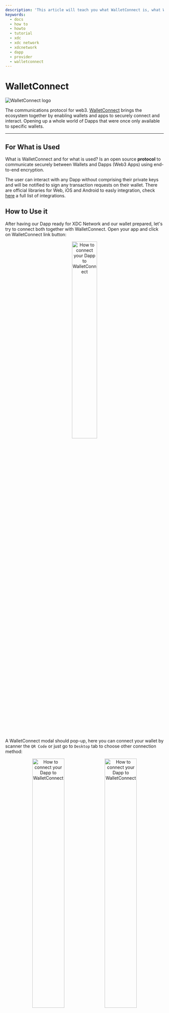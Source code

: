 ```yaml
---
description: 'This article will teach you what WalletConnect is, what WalletConnect is used for, and how to connect WalletConnect to the XDC Network.'
keywords:
  - docs
  - how to
  - howto
  - tutorial
  - xdc
  - xdc network
  - xdcnetwork
  - dapp
  - provider
  - walletconnect
---
```


# WalletConnect

![WalletConnect logo](https://raw.githubusercontent.com/XDC-Community/docs/main/.gitbook/assets/example-walletconnect-header.png)

The communications protocol for web3. [WalletConnect](https://walletconnect.com/) brings the ecosystem together by enabling wallets and apps to securely connect and interact. Opening up a whole world of Dapps that were once only available to specific wallets.

---

## For What is Used

What is WalletConnect and for what is used? Is an open source **protocol** to communicate securely between Wallets and Dapps (Web3 Apps) using end-to-end encryption.

The user can interact with any Dapp without comprising their private keys and will be notified to sign any transaction requests on their wallet. There are official libraries for Web, iOS and Android to easly integration, check [here](https://explorer.walletconnect.com/) a full list of integrations.

## How to Use it

After having our Dapp ready for XDC Network and our wallet prepared, let's try to connect both together with WalletConnect. Open your app and click on WalletConnect link button:

<p align="center">
  <img width=40% src="https://raw.githubusercontent.com/XDC-Community/docs/main/.gitbook/assets/example-walletconnect-dapp-connect.png" alt="How to connect your Dapp to WalletConnect"/>
</p>

A WalletConnect modal should pop-up, here you can connect your wallet by scanner the `QR Code` or just go to `Desktop` tab to choose other connection method:

<p align="center">
  <img width=45% src="https://raw.githubusercontent.com/XDC-Community/docs/main/.gitbook/assets/example-walletconnect-modal-qrcode.png" alt="How to connect your Dapp to WalletConnect"/> <img width=45% src="https://raw.githubusercontent.com/XDC-Community/docs/main/.gitbook/assets/example-walletconnect-modal-desktop.png" alt="How to connect your Dapp to WalletConnect"/>
</p>

After connecting and approving the connection on your wallet, now you have access to your Dapp:

<p align="center">
  <img width=80% src="https://raw.githubusercontent.com/XDC-Community/docs/main/.gitbook/assets/example-walletconnect-dapp-use.png" alt="How to connect your Dapp to WalletConnect"/>
</p>

On your Dapp, try to click on a action button to trigger a wallet request, for example `eth_sign (standard)`:

<p align="center">
  <img width=30% src="https://raw.githubusercontent.com/XDC-Community/docs/main/.gitbook/assets/example-walletconnect-dapp-actions.png" alt="How to connect your Dapp to WalletConnect"/>
</p>

<p align="center">
  <img width=70% src="https://raw.githubusercontent.com/XDC-Community/docs/main/.gitbook/assets/example-walletconnect-dapp-pending.png" alt="How to connect your Dapp to WalletConnect"/>
</p>

After approving the action on your wallet you will see a success message on Dapp :rocket:

<p align="center">
  <img width=70% src="https://raw.githubusercontent.com/XDC-Community/docs/main/.gitbook/assets/example-walletconnect-dapp-approved.png" alt="How to connect your Dapp to WalletConnect"/>
</p>

## Understanding WalletConnect

**How does it work**? It's based on a websocket JSON-RPC channel, WalletConnect is a simple infrastructure that can be setup by any developer. Using a Bridge server to relay the messages without having access to any of its contents.

<p align="center">
  <img width=85% src="https://raw.githubusercontent.com/XDC-Community/docs/main/.gitbook/assets/example-walletconnect-diagram.png" alt="How to connect your Dapp to WalletConnect"/>
</p>

WalletConnect is an protocol for connecting Dapps to Wallets by scanning a QR code, the protocol establishes a remote connection between two apps and/or devices using a Bridge server to relay payloads. These payloads are symmetrically encrypted through a shared key between the two peers.

The connection is initiated by one peer displaying a QR Code or deep link with a standard WalletConnect URI and is established when the counter-party approves this connection request. It also includes an optional Push server to allow Native applications to notify the user of incoming payloads for established connections.

## Example Demo

You can easly test this with a prepared demo project (full code [here](https://github.com/XDC-Community/docs/tree/main/how-to/walletconnect/walletconnect-example-dapp)). Just download and and install dependencies by running this commands on terminal:

> :information_source: The demo was made base on `Node.js v16.X` version.

```shell
git clone git@github.com:XDC-Community/docs.git
cd docs/how-to/walletconnect/walletconnect-example-dapp
npm install
```

Now we just need to start the web app by running ```npm run start```. With your browser opened, visit the [`http://localhost:3000/`](http://localhost:3000/) url :rocket:

## How to connect a web Dapp with WalletConnect

If you already have a project and want to integrate with users's wallets, add WalletConnect integration by firstly install the necessary dependencies:

```shell
npm install --save @walletconnect/client @walletconnect/qrcode-modal
```

This code will initiate a WalletConnect session and integrate user's wallet, copy and paste this in your Javascript/Typescript project:

> :information_source: Syntax shown below is Javascript ES6 which requires bundling and transpiling to run in web browsers. If unfamiliar we recommend setting up an environment using [Webpack Starter](https://github.com/wbkd/webpack-starter) or [Create React App](https://github.com/facebook/create-react-app)

```javascript
import WalletConnect from "@walletconnect/client";
import QRCodeModal from "@walletconnect/qrcode-modal";

// Create a connector
const connector = new WalletConnect({
  bridge: "https://bridge.walletconnect.org",
  qrcodeModal: QRCodeModal,
});

// Check if connection is already established
if (!connector.connected) {
  // create new session
  connector.createSession();
}

// Subscribe to connection events
connector.on("connect", (error, payload) => {
  if (error) {
    throw error;
  }

  // Get provided accounts and chainId
  const { accounts, chainId } = payload.params[0];
});

connector.on("session_update", (error, payload) => {
  if (error) {
    throw error;
  }

  // Get updated accounts and chainId
  const { accounts, chainId } = payload.params[0];
});
```

Somewhere in your project, you will request some actions to user wallet, try this to sign a simply `Hello World` message:

```javascript
// Message Parameters
const message = "Hello World";

const msgParams = [
  "0xbc28ea04101f03ea7a94c1379bc3ab32e65e62d3",
  keccak256("\x19Ethereum Signed Message:\n" + len(message) + message))
];

// Sign message
connector
  .signMessage(msgParams)
  .then((result) => {
    // Returns signature.
    console.log(result)
  })
  .catch(error => {
    // Error returned when rejected
    console.error(error);
  })
```

Optionally you can add a Web3 provider on top of WalletConnect, to do so install the dependencies with npm:

```shell
npm install --save web3 @walletconnect/web3-provider
```

First, instantiate your WalletConnect web3-provider using the following options: Infura or Custom RPC mapping

```javascript
import WalletConnectProvider from "@walletconnect/web3-provider";

//  Create WalletConnect Provider
const provider = new WalletConnectProvider({
  rpc: {
    1: "https://rpc.ankr.com/eth",
    3: "https://rpc.ankr.com/eth_ropsten",
    50: "https://rpc.xinfin.network",
    51: "https://rpc.apothem.network",
    // ...
  },
});

//  Enable session (triggers QR Code modal)
await provider.enable();
```

Then you can integrate your dapp using your favorite Ethereum library: ethers.js or web3.js

```javascript
import Web3 from "web3";

//  Create Web3 instance
const web3 = new Web3(provider);
```

After setting up your provider you should listen to EIP-1193 events to detect accounts and chain change and also disconnection.

```javascript
// Subscribe to accounts change
provider.on("accountsChanged", (accounts: string[]) => {
  console.log(accounts);
});

// Subscribe to chainId change
provider.on("chainChanged", (chainId: number) => {
  console.log(chainId);
});

// Subscribe to session disconnection
provider.on("disconnect", (code: number, reason: string) => {
  console.log(code, reason);
});
```

Now you can use the provider for whatever you want:

> Note that are some options could be more advanced and you should check the official documentation [here](https://docs.walletconnect.com/quick-start/dapps/web3-provider#provider-options).

```javascript
interface RequestArguments {
  method: string;
  params?: unknown[] | object;
}

// Send JSON RPC requests
const result = await provider.request(payload: RequestArguments);

// Close provider session
await provider.disconnect()

//  Get Accounts
const accounts = await web3.eth.getAccounts();
```

## Know more

In this guide we cover the **standalone client**, but there are two common ways to integrate WalletConnect: standalone client and Web3Modal :mag:

If you want to know more about Web3Modal or other wallet integrations check [this page](https://docs.xdc.community/get-details/wallet-integration).